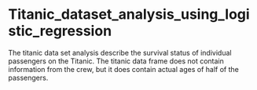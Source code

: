 # Titanic_dataset_analysis_using_logistic_regression
The titanic data set analysis describe the survival status of individual passengers on the Titanic. The titanic data frame does not contain information from the crew, but it does contain actual ages of half of the passengers.
